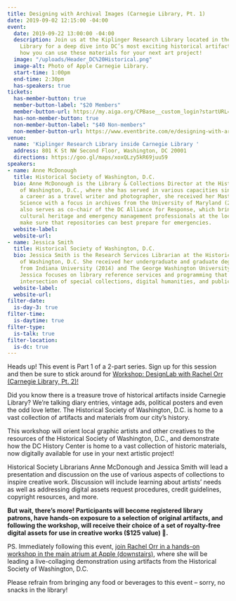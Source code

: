 ```yaml
---
title: Designing with Archival Images (Carnegie Library, Pt. 1)
date: 2019-09-02 12:15:00 -04:00
event:
  date: 2019-09-22 13:00:00 -04:00
  description: Join us at the Kiplinger Research Library located in the Apple Carnegie
    Library for a deep dive into DC’s most exciting historical artifacts, and learn
    how you can use these materials for your next art project!
  image: "/uploads/Header_DC%20Historical.png"
  image-alt: Photo of Apple Carnegie Library.
  start-time: 1:00pm
  end-time: 2:30pm
  has-speakers: true
tickets:
  has-member-button: true
  member-button-label: "$20 Members"
  member-button-url: https://my.aiga.org/CPBase__custom_login?startURL=%2Fsetup%2Fsecur%2FRemoteAccessAuthorizationPage.apexp%3Fsource%3DCAAAAWz4vro9ME8wMUgwMDAwMDA0Qzk2AAAA3ILKKCz3OBPhV03TwQLlbHenY6O_jEbXFd-MV2s_SotwlpotF4FL9rNkthtXrrtExV2Dq-COAtN1uGRnIL1cOUjuaUHG_9k1qvrRVET2FtE8Q3AKC3bDtzoAaGVN9hDjF0_hmhcb0HkwSpWWzyyB6EqlLz5Zr9bo-8rAIQQj9LoyHh0KLRAUVPEPvXK7dH-jwFFNbvmk8a0iIc34QkBifYm-LMLSb-xYFuuRBr1wkuZneyHCzUY1D0gKqS0S6qfFtGOuC3qjR5ne2w2c6UBVYSNELYH43uBVDJyXt8BbZCulBtktgJ-MYNZtCmLM-Mkji8B9rPhVwjISkHmFBi-P-6PndxTceAZOnEKNsAezCYXQxY0q-8_-n4ryj89RUxTgwmZuSMcRAfoy3ETMGfvuMpB7E82nWG6-P0yAl9cgckcv6u39Pm3oXXZR_KEKictDBiDMkW-EHjhZAZKElA9uYzo4J2EwAHIOF9al_o2QMbbYp0raJhv0gmTMTVAL45peZMIAQFL0j8ccw81cHiP2gUvFHBeopnOpBAqLP2rh6DHcu1JA43KfeCO3zgA9C0QcLw8tOAJti0aaE2tpkoeVMJ67wQU1Z1IJmtfs67NsvO9yPHE_c0BSj4xmIeYuJx0AvV2jjKmTZMbxENKMpVVoVu_hspmY_yBtkNQr3-kilsL80NM3Nfuq4Er5FYElesPeTlCKOfaEpI_kUTPT1DWxRrBsZJ4oqIL3EqYYa9SaW0vLZpHmiWBeNiyjxWnTe3Ek7Z53yRKS-rICYLK1dLQsSReFlvUtYP7cxD1V_w2ED6YTW8rNGSMUo6smZRYum6LN6L1gDFsy-uaF--mz1Fwqokv5pIr1wGW8cZU94FIR2-AlJmmGhCgguGdzg_AB8QKh6jazUb6Fo5zpfjPBthwTNGPjcSUJc6epEam53oikFR7m
  has-non-member-button: true
  non-member-button-label: "$40 Non-members"
  non-member-button-url: https://www.eventbrite.com/e/designing-with-archival-images-carnegie-library-pt-1-tickets-71398720495
venue:
  name: 'Kiplinger Research Library inside Carnegie Library '
  address: 801 K St NW Second Floor, Washington, DC 20001
  directions: https://goo.gl/maps/xoxQLzy5kR69juu59
speakers:
- name: Anne McDonough
  title: Historical Society of Washington, D.C.
  bio: Anne McDonough is the Library & Collections Director at the Historical Society
    of Washington, D.C., where she has served in various capacities since 2012. Following
    a career as a travel writer and photographer, she received her Masters in Library
    Science with a focus in archives from the University of Maryland (2009). Anne
    also serves as co-chair of the DC Alliance for Response, which brings together
    cultural heritage and emergency management professionals at the local level to
    make sure that repositories can best prepare for emergencies.
  website-label: 
  website-url: 
- name: Jessica Smith
  title: Historical Society of Washington, D.C.
  bio: Jessica Smith is the Research Services Librarian at the Historical Society
    of Washington, D.C. She received her undergraduate and graduate degrees in Anthropology
    from Indiana University (2014) and The George Washington University (2016), respectively.
    Jessica focuses on library reference services and programming that explore the
    intersection of special collections, digital humanities, and public engagement.
  website-label: 
  website-url: 
filter-date:
  is-day-3: true
filter-time:
  is-daytime: true
filter-type:
  is-talk: true
filter-location:
  is-dc: true
---
```


Heads up! This event is Part 1 of a 2-part series. Sign up for this session and then be sure to stick around for [Workshop: DesignLab with Rachel Orr (Carnegie Library, Pt. 2)!](https://www.dcdesignweek.org/events/workshop-designlab-with-rachel-orr-carnegie-library-pt-2/)

Did you know there is a treasure trove of historical artifacts inside Carnegie Library? We’re talking diary entries, vintage ads, political posters and even the odd love letter. The Historical Society of Washington, D.C. is home to a vast collection of artifacts and materials from our city’s history. 

This workshop will orient local graphic artists and other creatives to the resources of the Historical Society of Washington, D.C., and demonstrate how the  DC History Center is home to a vast collection of historic materials, now digitally available for use in your next artistic project!

Historical Society Librarians  Anne McDonough and Jessica Smith will lead a presentation and discussion on the use of various aspects of collections to inspire creative work. Discussion will include learning about artists’ needs as well as addressing digital assets request procedures, credit guidelines, copyright resources, and more.

**But wait, there’s more! Participants will become registered library patrons, have hands-on exposure to a selection of original artifacts, and following the workshop, will receive their choice of a set of royalty-free digital assets for use in creative works  ($125 value) 🤑.**

PS. Immediately following this event, [join Rachel Orr in a hands-on workshop in the main atrium at Apple (downstairs)](https://www.dcdesignweek.org/events/workshop-designlab-with-rachel-orr-carnegie-library-pt-2/), where she will be leading a live-collaging demonstration using artifacts from the Historical Society of Washington, D.C. 

Please refrain from bringing any food or beverages to this event – sorry, no snacks in the library!
